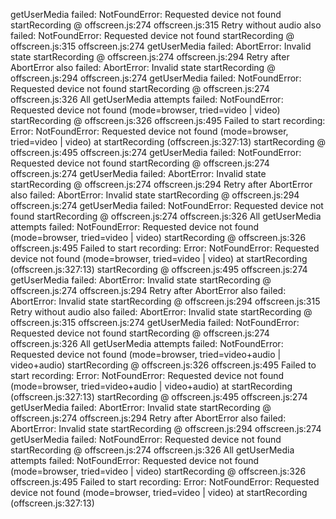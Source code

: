 getUserMedia failed: NotFoundError: Requested device not found
startRecording @ offscreen.js:274
offscreen.js:315 Retry without audio also failed: NotFoundError: Requested device not found
startRecording @ offscreen.js:315
offscreen.js:274 getUserMedia failed: AbortError: Invalid state
startRecording @ offscreen.js:274
offscreen.js:294 Retry after AbortError also failed: AbortError: Invalid state
startRecording @ offscreen.js:294
offscreen.js:274 getUserMedia failed: NotFoundError: Requested device not found
startRecording @ offscreen.js:274
offscreen.js:326 All getUserMedia attempts failed: NotFoundError: Requested device not found (mode=browser, tried=video | video)
startRecording @ offscreen.js:326
offscreen.js:495 Failed to start recording: Error: NotFoundError: Requested device not found (mode=browser, tried=video | video)
    at startRecording (offscreen.js:327:13)
startRecording @ offscreen.js:495
offscreen.js:274 getUserMedia failed: NotFoundError: Requested device not found
startRecording @ offscreen.js:274
offscreen.js:274 getUserMedia failed: AbortError: Invalid state
startRecording @ offscreen.js:274
offscreen.js:294 Retry after AbortError also failed: AbortError: Invalid state
startRecording @ offscreen.js:294
offscreen.js:274 getUserMedia failed: NotFoundError: Requested device not found
startRecording @ offscreen.js:274
offscreen.js:326 All getUserMedia attempts failed: NotFoundError: Requested device not found (mode=browser, tried=video | video)
startRecording @ offscreen.js:326
offscreen.js:495 Failed to start recording: Error: NotFoundError: Requested device not found (mode=browser, tried=video | video)
    at startRecording (offscreen.js:327:13)
startRecording @ offscreen.js:495
offscreen.js:274 getUserMedia failed: AbortError: Invalid state
startRecording @ offscreen.js:274
offscreen.js:294 Retry after AbortError also failed: AbortError: Invalid state
startRecording @ offscreen.js:294
offscreen.js:315 Retry without audio also failed: AbortError: Invalid state
startRecording @ offscreen.js:315
offscreen.js:274 getUserMedia failed: NotFoundError: Requested device not found
startRecording @ offscreen.js:274
offscreen.js:326 All getUserMedia attempts failed: NotFoundError: Requested device not found (mode=browser, tried=video+audio | video+audio)
startRecording @ offscreen.js:326
offscreen.js:495 Failed to start recording: Error: NotFoundError: Requested device not found (mode=browser, tried=video+audio | video+audio)
    at startRecording (offscreen.js:327:13)
startRecording @ offscreen.js:495
offscreen.js:274 getUserMedia failed: AbortError: Invalid state
startRecording @ offscreen.js:274
offscreen.js:294 Retry after AbortError also failed: AbortError: Invalid state
startRecording @ offscreen.js:294
offscreen.js:274 getUserMedia failed: NotFoundError: Requested device not found
startRecording @ offscreen.js:274
offscreen.js:326 All getUserMedia attempts failed: NotFoundError: Requested device not found (mode=browser, tried=video | video)
startRecording @ offscreen.js:326
offscreen.js:495 Failed to start recording: Error: NotFoundError: Requested device not found (mode=browser, tried=video | video)
    at startRecording (offscreen.js:327:13)